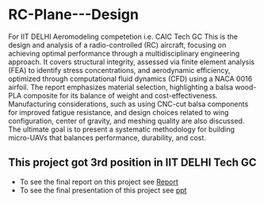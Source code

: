 # RC-Plane---Design
For IIT DELHI Aeromodeling competetion i.e. CAIC Tech GC 
This is the design and analysis of a radio-controlled (RC) aircraft, focusing on achieving optimal performance through a multidisciplinary engineering approach. It covers structural integrity, assessed via finite element analysis (FEA) to identify stress concentrations, and aerodynamic efficiency, optimized through computational fluid dynamics (CFD) using a NACA 0016 airfoil. The report emphasizes material selection, highlighting a balsa wood-PLA composite for its balance of weight and cost-effectiveness. Manufacturing considerations, such as using CNC-cut balsa components for improved fatigue resistance, and design choices related to wing configuration, center of gravity, and meshing quality are also discussed. The ultimate goal is to present a systematic methodology for building micro-UAVs that balances performance, durability, and cost.

## This project got 3rd position in IIT DELHI Tech GC
- To see the final report on this project see [Report](planetechreport.pdf)
- To see the final presentation of this project see [ppt](planetech.pdf)
